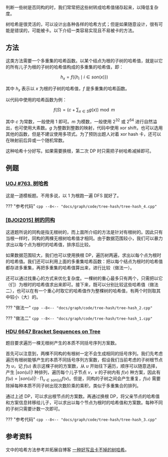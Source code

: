 判断一些树是否同构的时，我们常常把这些树转成哈希值储存起来，以降低复杂度。

树哈希是很灵活的，可以设计出各种各样的哈希方式；但是如果随意设计，很有可能是错误的，可能被卡。以下介绍一类容易实现且不易被卡的方法。

## 方法

这类方法需要一个多重集的哈希函数。以某个结点为根的子树的哈希值，就是以它的所有儿子为根的子树的哈希值构成的多重集的哈希值，即：

$$
h_x = f(\{ h_i \mid i \in son(x) \})
$$

其中 $h_x$ 表示以 $x$ 为根的子树的哈希值，$f$ 是多重集的哈希函数。

以代码中使用的哈希函数为例：

$$
f(S) = \left( c + \sum_{x \in S} g(x) \right) \bmod m
$$

其中 $c$ 为常数，一般使用 $1$ 即可。$m$ 为模数，一般使用 $2^{32}$ 或 $2^{64}$ 进行自然溢出，也可使用大素数。$g$ 为整数到整数的映射，代码中使用 xor shift，也可以选用其他的函数，但是不建议使用多项式。为了预防出题人对着 xor hash 卡，还可以在映射前后异或一个随机常数。

这种哈希十分好写。如果需要换根，第二次 DP 时只需把子树哈希减掉即可。

## 例题

### [UOJ #763. 树哈希](https://uoj.ac/problem/763)

这是一道模板题。不用多说，以 $1$ 为根跑一遍 DFS 就好了。

??? "参考代码"
    ```cpp
    --8<-- "docs/graph/code/tree-hash/tree-hash_4.cpp"
    ```

### [\[BJOI2015\] 树的同构](https://www.luogu.com.cn/problem/P5043)

这道题所说的同构是指无根树的，而上面所介绍的方法是针对有根树的。因此只有当根一样时，同构的两棵无根树哈希值才相同。由于数据范围较小，我们可以暴力求出以每个点为根时的哈希值，排序后比较。

如果数据范围较大，我们也可以使用换根 DP，遍历树两遍，求出以每个点为根时的哈希值。我们还可以利用上面的多重集哈希函数：把以每个结点为根时的哈希值都存进多重集，再把多重集的哈希值算出来，进行比较（做法一）。

还可以通过找重心的方式来优化复杂度。一棵树的重心最多只有两个，只需把以它（们）为根时的哈希值求出来即可。接下来，既可以分别比较这些哈希值（做法二），也可以在有一个重心时取它的哈希值作为整棵树的哈希值，有两个时则取其中较小（大）的。

??? "做法一"
    ```cpp
    --8<-- "docs/graph/code/tree-hash/tree-hash_2.cpp"
    ```

??? "做法二"
    ```cpp
    --8<-- "docs/graph/code/tree-hash/tree-hash_1.cpp"
    ```

### [HDU 6647 Bracket Sequences on Tree](https://vjudge.net/problem/HDU-6647)

题目要求遍历一棵无根树产生的本质不同括号序列方案数。

首先可以注意到，两棵不同构的有根树一定不会生成相同的括号序列。我们先考虑遍历有根树能够产生的本质不同括号序列方案数，假设我们当前考虑的子树根节点为 $u$，记 $f(u)$ 表示这棵子树的方案数，从 $u$ 开始往下遍历，顺序可以随意选择，产生 $|son(u)|!$ 种排列，遍历每个儿子节点 $v$，$v$ 的子树内有 $f(v)$ 种方案，因此有 $f(u)=|son(u)|! \cdot \prod_{v \in son(u)} f(v)$。但是，同构的子树之间会产生重复，$f(u)$ 需要除掉每种本质不同子树出现次数阶乘的乘积，类似于多重集合的排列。

通过上述 DP，可以求出根节点的方案数。再通过换根 DP，将父亲节点的哈希值和方案信息转移给儿子，可以求出以每个节点为根时的哈希值和方案数。每种不同的子树只需要计数一次即可。

??? "参考代码"
    ```cpp
    --8<-- "docs/graph/code/tree-hash/tree-hash_3.cpp"
    ```

## 参考资料

文中的哈希方法参考并拓展自博客 [一种好写且卡不掉的树哈希](https://peehs-moorhsum.blog.uoj.ac/blog/7891)。
